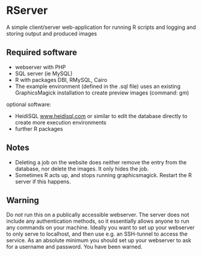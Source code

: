 RServer
=======

A simple client/server web-application for running R scripts and logging and storing output and produced images

Required software
-----------------
- webserver with PHP
- SQL server (ie MySQL)
- R with packages DBI, RMySQL, Cairo
- The example environment (defined in the .sql file) uses an existing GraphicsMagick installation to create preview images (command: gm)

optional software:
- HeidiSQL www.heidisql.com or similar to edit the database directly to create more execution environments
- further R packages

Notes
-----
- Deleting a job on the website does neither remove the entry from the database, nor delete the images. It only hides the job.
- Sometimes R acts up, and stops running graphicsmagick. Restart the R server if this happens.

Warning
-------
Do *not* run this on a publically accessible webserver.
The server does not include any authentication methods, so it essentially allows anyone to run any commands on your machine.
Ideally you want to set up your webserver to only serve to localhost, and then use e.g. an SSH-tunnel to access the service.
As an absolute minimum you should set up your webserver to ask for a username and password. You have been warned.
